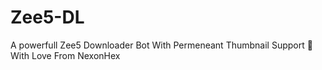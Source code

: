 # Zee5-DL
A powerfull Zee5 Downloader Bot With Permeneant Thumbnail Support 💯 With Love From NexonHex
